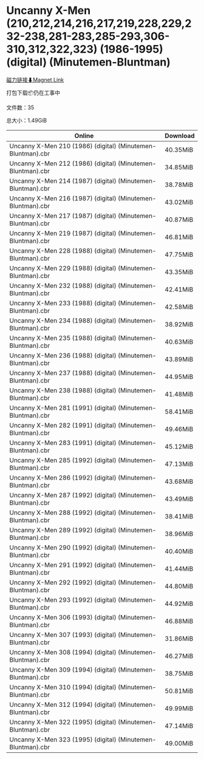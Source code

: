 # Uncanny X-Men (210,212,214,216,217,219,228,229,232-238,281-283,285-293,306-310,312,322,323) (1986-1995) (digital) (Minutemen-Bluntman)

[磁力链接⬇Magnet Link](magnet:?xt=urn:btih:2d27745b73f52f39b78a520b31ff8b6df975c0b1&dn=Uncanny%20X-Men%20%28210%2C212%2C214%2C216%2C217%2C219%2C228%2C229%2C232-238%2C281-283%2C285-293%2C306-310%2C312%2C322%2C323%29%20%281986-1995%29%20%28digital%29%20%28Minutemen-Bluntman%29)

打包下载📦仍在工事中

文件数：35

总大小：1.49GiB

Online | Download
--- | ---
Uncanny X-Men 210 (1986) (digital) (Minutemen-Bluntman).cbr | 40.35MiB
Uncanny X-Men 212 (1986) (digital) (Minutemen-Bluntman).cbr | 34.85MiB
Uncanny X-Men 214 (1987) (digital) (Minutemen-Bluntman).cbr | 38.78MiB
Uncanny X-Men 216 (1987) (digital) (Minutemen-Bluntman).cbr | 43.02MiB
Uncanny X-Men 217 (1987) (digital) (Minutemen-Bluntman).cbr | 40.87MiB
Uncanny X-Men 219 (1987) (digital) (Minutemen-Bluntman).cbr | 46.81MiB
Uncanny X-Men 228 (1988) (digital) (Minutemen-Bluntman).cbr | 47.75MiB
Uncanny X-Men 229 (1988) (digital) (Minutemen-Bluntman).cbr | 43.35MiB
Uncanny X-Men 232 (1988) (digital) (Minutemen-Bluntman).cbr | 42.41MiB
Uncanny X-Men 233 (1988) (digital) (Minutemen-Bluntman).cbr | 42.58MiB
Uncanny X-Men 234 (1988) (digital) (Minutemen-Bluntman).cbr | 38.92MiB
Uncanny X-Men 235 (1988) (digital) (Minutemen-Bluntman).cbr | 40.63MiB
Uncanny X-Men 236 (1988) (digital) (Minutemen-Bluntman).cbr | 43.89MiB
Uncanny X-Men 237 (1988) (digital) (Minutemen-Bluntman).cbr | 44.95MiB
Uncanny X-Men 238 (1988) (digital) (Minutemen-Bluntman).cbr | 41.48MiB
Uncanny X-Men 281 (1991) (digital) (Minutemen-Bluntman).cbr | 58.41MiB
Uncanny X-Men 282 (1991) (digital) (Minutemen-Bluntman).cbr | 49.46MiB
Uncanny X-Men 283 (1991) (digital) (Minutemen-Bluntman).cbr | 45.12MiB
Uncanny X-Men 285 (1992) (digital) (Minutemen-Bluntman).cbr | 47.13MiB
Uncanny X-Men 286 (1992) (digital) (Minutemen-Bluntman).cbr | 43.68MiB
Uncanny X-Men 287 (1992) (digital) (Minutemen-Bluntman).cbr | 43.49MiB
Uncanny X-Men 288 (1992) (digital) (Minutemen-Bluntman).cbr | 38.41MiB
Uncanny X-Men 289 (1992) (digital) (Minutemen-Bluntman).cbr | 38.96MiB
Uncanny X-Men 290 (1992) (digital) (Minutemen-Bluntman).cbr | 40.40MiB
Uncanny X-Men 291 (1992) (digital) (Minutemen-Bluntman).cbr | 41.44MiB
Uncanny X-Men 292 (1992) (digital) (Minutemen-Bluntman).cbr | 44.80MiB
Uncanny X-Men 293 (1992) (digital) (Minutemen-Bluntman).cbr | 44.92MiB
Uncanny X-Men 306 (1993) (digital) (Minutemen-Bluntman).cbr | 46.88MiB
Uncanny X-Men 307 (1993) (digital) (Minutemen-Bluntman).cbr | 31.86MiB
Uncanny X-Men 308 (1994) (digital) (Minutemen-Bluntman).cbr | 46.27MiB
Uncanny X-Men 309 (1994) (digital) (Minutemen-Bluntman).cbr | 38.75MiB
Uncanny X-Men 310 (1994) (digital) (Minutemen-Bluntman).cbr | 50.81MiB
Uncanny X-Men 312 (1994) (digital) (Minutemen-Bluntman).cbr | 49.99MiB
Uncanny X-Men 322 (1995) (digital) (Minutemen-Bluntman).cbr | 47.14MiB
Uncanny X-Men 323 (1995) (digital) (Minutemen-Bluntman).cbr | 49.00MiB